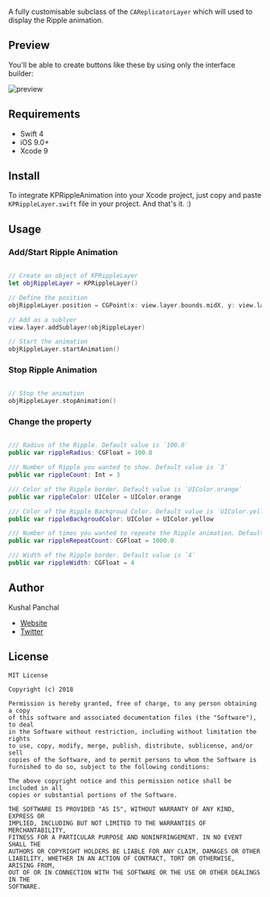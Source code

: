 A fully customisable subclass of the `CAReplicatorLayer` which will used to display the Ripple animation.


## Preview

You'll be able to create buttons like these by using only the interface builder:

![preview](Media/RippleAnimationVideo)

## Requirements
-	Swift 4
-	iOS 9.0+
-	Xcode 9

## Install

To integrate KPRippleAnimation into your Xcode project, just copy and paste `KPRippleLayer.swift` file in your project. And that's it. :)


## Usage
### Add/Start Ripple Animation
```swift

// Create an object of KPRippleLayer
let objRippleLayer = KPRippleLayer()

// Define the position
objRippleLayer.position = CGPoint(x: view.layer.bounds.midX, y: view.layer.bounds.midY)

// Add as a sublyer
view.layer.addSublayer(objRippleLayer)

// Start the animation
objRippleLayer.startAnimation()

```

### Stop Ripple Animation
```swift

// Stop the animation
objRippleLayer.stopAnimation()

```


### Change the property
```swift

/// Radius of the Ripple. Default value is `100.0`
public var rippleRadius: CGFloat = 100.0

/// Number of Ripple you wanted to show. Default value is `3`
public var rippleCount: Int = 3

/// Color of the Ripple border. Default value is `UIColor.orange`
public var rippleColor: UIColor = UIColor.orange

/// Color of the Ripple Backgroud Color. Default value is `UIColor.yellow`
public var rippleBackgroudColor: UIColor = UIColor.yellow

/// Number of times you wanted to repeate the Ripple animation. Default value is `1000.0`
public var rippleRepeatCount: CGFloat = 1000.0

/// Width of the Ripple border. Default value is `4`
public var rippleWidth: CGFloat = 4

```

## Author

Kushal Panchal

- [Website](http://www.kushalpanchal.com/)
- [Twitter](https://twitter.com/kushal211)

## License
```
MIT License

Copyright (c) 2018

Permission is hereby granted, free of charge, to any person obtaining a copy
of this software and associated documentation files (the "Software"), to deal
in the Software without restriction, including without limitation the rights
to use, copy, modify, merge, publish, distribute, sublicense, and/or sell
copies of the Software, and to permit persons to whom the Software is
furnished to do so, subject to the following conditions:

The above copyright notice and this permission notice shall be included in all
copies or substantial portions of the Software.

THE SOFTWARE IS PROVIDED "AS IS", WITHOUT WARRANTY OF ANY KIND, EXPRESS OR
IMPLIED, INCLUDING BUT NOT LIMITED TO THE WARRANTIES OF MERCHANTABILITY,
FITNESS FOR A PARTICULAR PURPOSE AND NONINFRINGEMENT. IN NO EVENT SHALL THE
AUTHORS OR COPYRIGHT HOLDERS BE LIABLE FOR ANY CLAIM, DAMAGES OR OTHER
LIABILITY, WHETHER IN AN ACTION OF CONTRACT, TORT OR OTHERWISE, ARISING FROM,
OUT OF OR IN CONNECTION WITH THE SOFTWARE OR THE USE OR OTHER DEALINGS IN THE
SOFTWARE.
```
